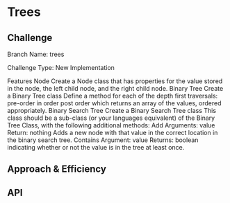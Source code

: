 # Trees
<!-- Short summary or background information -->

## Challenge
<!-- Description of the challenge -->
Branch Name: trees

Challenge Type: New Implementation

Features
Node
Create a Node class that has properties for the value stored in the node, the left child node, and the right child node.
Binary Tree
Create a Binary Tree class
Define a method for each of the depth first traversals:
pre-order
in order
post order which returns an array of the values, ordered appropriately.
Binary Search Tree
Create a Binary Search Tree class
  This class should be a sub-class (or your languages equivalent) of the Binary Tree Class, with the following additional methods:
Add
  Arguments: value
Return: nothing
  Adds a new node with that value in the correct location in the binary search tree.
Contains
  Argument: value
  Returns: boolean indicating whether or not the value is in the tree at least once.

## Approach & Efficiency
<!-- What approach did you take? Why? What is the Big O space/time for this approach? -->

## API
<!-- Description of each method publicly available in each of your trees -->

